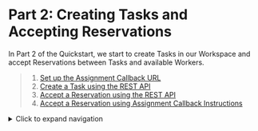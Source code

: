 # Part 2: Creating Tasks and Accepting Reservations

In Part 2 of the Quickstart, we start to create Tasks in our Workspace and accept Reservations between Tasks and available Workers.

> 1. [Set up the Assignment Callback URL](part2-a-setup-callback.md)
> 1. [Create a Task using the REST API](part2-b-create-task-restapi.md)
> 1. [Accept a Reservation using the REST API](part2-c-accept_reservation.md)
> 1. [Accept a Reservation using Assignment Callback Instructions](part2-d-accept_assignment_instructions.md)

<details>
<summary>Click to expand navigation</summary>

- [Overview](../overview.md)

</details>
